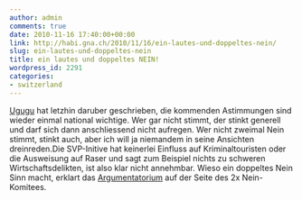 ```yaml
---
author: admin
comments: true
date: 2010-11-16 17:40:00+00:00
link: http://habi.gna.ch/2010/11/16/ein-lautes-und-doppeltes-nein/
slug: ein-lautes-und-doppeltes-nein
title: ein lautes und doppeltes NEIN!
wordpress_id: 2291
categories:
- switzerland
---
```


[Ugugu](http://blogdessennamenmansichnichtmerkenkann.wordpress.com/2010/10/29/es-hat-sich-ausgeschaf/) hat letzhin daruber geschrieben, die kommenden Astimmungen sind wieder einmal national wichtige. Wer gar nicht stimmt, der stinkt generell und darf sich dann anschliessend nicht aufregen. Wer nicht zweimal Nein stimmt, stinkt auch, aber ich will ja niemandem in seine Ansichten dreinreden.Die SVP-Initive hat keinerlei Einfluss auf Kriminaltouristen oder die Ausweisung auf Raser und sagt zum Beispiel nichts zu schweren Wirtschaftsdelikten, ist also klar nicht annehmbar. Wieso ein doppeltes Nein Sinn macht, erklart das [Argumentatorium](http://www.ausschaffungsinitiative-2xnein.ch/warum-2xnein/) auf der Seite des 2x Nein-Komitees.  


